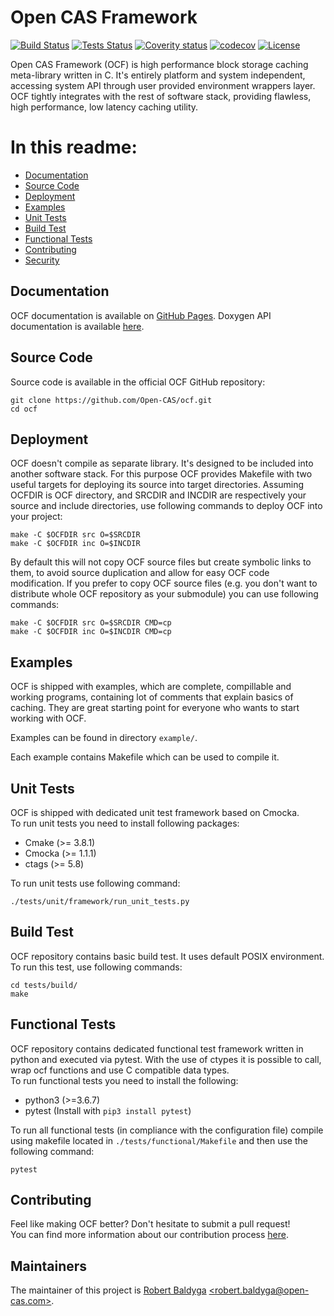 # Open CAS Framework

[![Build Status](https://d1rxsi9lvcwnz5.cloudfront.net/master-status/build/curr-badge.svg)](https://d1rxsi9lvcwnz5.cloudfront.net/master-status/build/build.html)
[![Tests Status](https://d1rxsi9lvcwnz5.cloudfront.net/master-status/tests/curr-badge.svg)](https://d1rxsi9lvcwnz5.cloudfront.net/master-status/tests/index.html)
[![Coverity status](https://scan.coverity.com/projects/19083/badge.svg)](https://scan.coverity.com/projects/open-cas-ocf)
[![codecov](https://codecov.io/gh/Open-CAS/ocf/branch/master/graph/badge.svg)](https://codecov.io/gh/Open-CAS/ocf)
[![License](https://d1rxsi9lvcwnz5.cloudfront.net/master-status/license-badge.svg)](LICENSE)

Open CAS Framework (OCF) is high performance block storage caching meta-library
written in C. It's entirely platform and system independent, accessing system API
through user provided environment wrappers layer. OCF tightly integrates with the
rest of software stack, providing flawless, high performance, low latency caching
utility.

# In this readme:

* [Documentation](#documentation)
* [Source Code](#source-code)
* [Deployment](#deployment)
* [Examples](#examples)
* [Unit Tests](#unit-tests)
* [Build Test](#build-test)
* [Functional Tests](#functional-tests)
* [Contributing](#contributing)
* [Security](#security)

## Documentation

OCF documentation is available on [GitHub Pages](https://open-cas.github.io/getting_started_ocf.html).
Doxygen API documentation is available [here](http://open-cas.github.io/doxygen/ocf).  

## Source Code

Source code is available in the official OCF GitHub repository:

~~~{.sh}
git clone https://github.com/Open-CAS/ocf.git
cd ocf
~~~

## Deployment

OCF doesn't compile as separate library. It's designed to be included into another
software stack. For this purpose OCF provides Makefile with two useful targets for
deploying its source into target directories. Assuming OCFDIR is OCF directory, and
SRCDIR and INCDIR are respectively your source and include directories, use following
commands to deploy OCF into your project:

~~~{.sh}
make -C $OCFDIR src O=$SRCDIR
make -C $OCFDIR inc O=$INCDIR
~~~

By default this will not copy OCF source files but create symbolic links to them,
to avoid source duplication and allow for easy OCF code modification. If you prefer
to copy OCF source files (e.g. you don't want to distribute whole OCF repository
as your submodule) you can use following commands:

~~~{.sh}
make -C $OCFDIR src O=$SRCDIR CMD=cp
make -C $OCFDIR inc O=$INCDIR CMD=cp
~~~

## Examples

OCF is shipped with examples, which are complete, compillable and working
programs, containing lot of comments that explain basics of caching. They
are great starting point for everyone who wants to start working with OCF.

Examples can be found in directory `example/`.

Each example contains Makefile which can be used to compile it.

## Unit Tests

OCF is shipped with dedicated unit test framework based on Cmocka.  
To run unit tests you need to install following packages:
- Cmake (>= 3.8.1)
- Cmocka (>= 1.1.1)
- ctags (>= 5.8)

To run unit tests use following command:

~~~{.sh}
./tests/unit/framework/run_unit_tests.py
~~~

## Build Test

OCF repository contains basic build test. It uses default POSIX environment.
To run this test, use following commands:

~~~{.sh}
cd tests/build/
make
~~~

## Functional Tests

OCF repository contains dedicated functional test framework written in python and executed via pytest. With the use of ctypes it is possible to call, wrap ocf functions and use C compatible data types.  
To run functional tests you need to install the following:
- python3 (>=3.6.7)
- pytest (Install with `pip3 install pytest`)  

To run all functional tests (in compliance with the configuration file) compile using makefile located in `./tests/functional/Makefile` and then use the following command:

~~~{.sh}
pytest
~~~

## Contributing

Feel like making OCF better? Don't hesitate to submit a pull request!  
You can find more information about our contribution process
[here](https://open-cas.github.io/contributing.html).  

## Maintainers

The maintainer of this project is [Robert Baldyga](https://github.com/robertbaldyga) [\<robert.baldyga@open-cas.com\>](mailto:robert.baldyga@open-cas.com).

